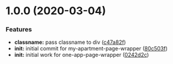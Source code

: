 # 1.0.0 (2020-03-04)


### Features

* **classname:** pass classname to div ([c47a82f](https://github.com/JamesSingleton/one-app-page-wrapper/commit/c47a82f7508a7e5e5fcbbecca2b8012b82cfffac))
* **init:** initial commit for my-apartment-page-wrapper ([80c503f](https://github.com/JamesSingleton/one-app-page-wrapper/commit/80c503f4e433a9a17dd1c3e0755d85107ca2cbc7))
* **init:** initial work for one-app-page-wrapper ([0242d2c](https://github.com/JamesSingleton/one-app-page-wrapper/commit/0242d2cf4da104dae422cf5e715c39e3ce77bbdf))
